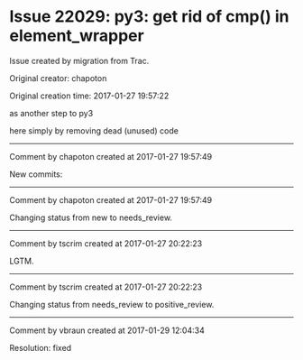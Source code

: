 # Issue 22029: py3: get rid of cmp() in element_wrapper

Issue created by migration from Trac.

Original creator: chapoton

Original creation time: 2017-01-27 19:57:22

as another step to py3

here simply by removing dead (unused) code




---

Comment by chapoton created at 2017-01-27 19:57:49

New commits:


---

Comment by chapoton created at 2017-01-27 19:57:49

Changing status from new to needs_review.


---

Comment by tscrim created at 2017-01-27 20:22:23

LGTM.


---

Comment by tscrim created at 2017-01-27 20:22:23

Changing status from needs_review to positive_review.


---

Comment by vbraun created at 2017-01-29 12:04:34

Resolution: fixed
